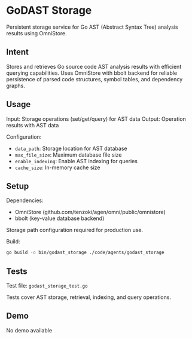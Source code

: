 # GoDAST Storage

Persistent storage service for Go AST (Abstract Syntax Tree) analysis results using OmniStore.

## Intent

Stores and retrieves Go source code AST analysis results with efficient querying capabilities. Uses OmniStore with bbolt backend for reliable persistence of parsed code structures, symbol tables, and dependency graphs.

## Usage

Input: Storage operations (set/get/query) for AST data
Output: Operation results with AST data

Configuration:
- `data_path`: Storage location for AST database
- `max_file_size`: Maximum database file size
- `enable_indexing`: Enable AST indexing for queries
- `cache_size`: In-memory cache size

## Setup

Dependencies:
- OmniStore (github.com/tenzoki/agen/omni/public/omnistore)
- bbolt (key-value database backend)

Storage path configuration required for production use.

Build:
```bash
go build -o bin/godast_storage ./code/agents/godast_storage
```

## Tests

Test file: `godast_storage_test.go`

Tests cover AST storage, retrieval, indexing, and query operations.

## Demo

No demo available
